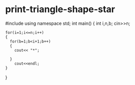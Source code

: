 # print-triangle-shape-star


#include <iostream>
using namespace std;
int main() 
{
    int i,n,b;
    cin>>n;

    for(i=1;i<=n;i++)
    {
      for(b=1;b<i+1;b++)
      {
        cout<< "*";  
          
      }
        cout<<endl;
    }    
    
}
